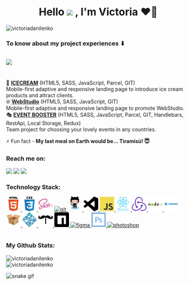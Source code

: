</p align="center">
<!-- <img src="https://github.com/VictoriaDanilenko/VictoriaDanilenko/blob/main/Screenshot-1-1210x642.png" width="250" /> -->

<h1 align="center">Hello <img src="https://media.giphy.com/media/hvRJCLFzcasrR4ia7z/giphy.gif" width="25"> , I'm Victoria ❤️‍🔥</h1> 
<!-- <h3 align="center">A passionate Front End Developer ❤️‍🔥</h3> -->

<p align="left"><img src="https://komarev.com/ghpvc/?username=victoriadanilenko&label=profile+views&style=flat-square&color=green" alt="victoriadanilenko" /></p>

<p align="left">
<!-- <img src="https://badges.pufler.dev/visits/victoriadanilenko/victoriadanilenko"/> -->
<!-- <img src="https://badges.pufler.dev/years/victoriadanilenko"/> -->
<!-- <img src="https://badges.pufler.dev/repos/victoriadanilenko"/> -->
<!-- <img src="https://badges.pufler.dev/commits/monthly/victoriadanilenko" /> -->
</p>


<!-- [![Readme Quotes](https://quotes-github-readme.vercel.app/api?type=horizontal)](https://github.com/piyushsuthar/github-readme-quotes) -->



<!-- - 🌱 I’m currently learning **Node.js** -->

<!-- - 💬 Ask me about **HTML, CSS, JavaScript, React** -->

<!-- - 📄 Know about my experiences **[CV](https://victoriadanilenko.github.io/CV/)** -->

<!-- - Know about my project experiences: -->
### To know about my project experiences ⬇
<h2 align="left"><img src="https://media.giphy.com/media/2ZqbXchPbD1YqvxeCWs/giphy.gif"></h2>

<br/>🍦 **[ICECREAM](https://victoriadanilenko.github.io/GoIt_TeamProject_ICECREAM/)** (HTML5, SASS, JavaScript, Parcel, GIT)
<br/>Mobile-first adaptive and responsive landing page to introduce ice cream products and attract clients. 
<br/>🌐 **[WebStudio](https://victoriadanilenko.github.io/goit-markup-hw-08/index.html)** (HTML5, SASS, JavaScript, GIT)
<br/>Mobile-first adaptive and responsive landing page to promote WebStudio.
<br/>🎭 **[EVENT BOOSTER](https://saurocket.github.io/Team3ProjectJS/?keyword=null&countryCode=null&currentPage=1&inputCountry=null&modal=false&id=null)** (HTML5, SASS, JavaScript, Parcel, GIT, Handlebars, RestApi,
Local Storage, Redux)
<br/>Team project for choosing your lovely events in any countries.

⚡ Fun fact - **My last meal on Earth would be... Tiramisù! :innocent:**

<div>
<h3 align="left">Reach me on:</h3> 
 <a href = "mailto:victoriadanilenko.it@gmail.com"><img src="https://img.shields.io/badge/Gmail-D14836?style=for-the-badge&logo=gmail&logoColor=white"></a>
 <a href="http://t.me/itvictoria" target="_blank"><img src="https://img.shields.io/badge/Telegram-2CA5E0?style=for-the-badge&logo=telegram&logoColor=white"></a>
<!--   <a href="https://www.linkedin.com/in/victoria-d-1060181bb" target="_blank"><img src="https://img.shields.io/badge/-LinkedIn-%230077B5?style=for-the-badge&logo=linkedin&logoColor=white"></a>        -->
  <a href="https://join.skype.com/invite/LlcFaPX4cavJ" target="_blank"><img src="https://img.shields.io/badge/Skype-019DDC?style=for-the-badge&logo=skype&logoColor=white"></a> 
</div>

<div style="display: inline_block">
<h3 align="left">Technology Stack:</h3>
<p align="left"> 
<a href="https://en.wikipedia.org/wiki/HTML" target="_blank"> <img src="https://raw.githubusercontent.com/devicons/devicon/master/icons/html5/html5-original-wordmark.svg" alt="html5" width="40" height="40"/> </a> 
<a href="https://www.w3schools.com/css/" target="_blank"> <img src="https://raw.githubusercontent.com/devicons/devicon/master/icons/css3/css3-original-wordmark.svg" alt="css3" width="40" height="40"/> </a> 
<a href="https://sass-lang.com" target="_blank"> <img src="https://raw.githubusercontent.com/devicons/devicon/master/icons/sass/sass-original.svg" alt="sass" width="40" height="40"/></a> 
<a href="https://git-scm.com/" target="_blank"> <img src="https://www.vectorlogo.zone/logos/git-scm/git-scm-icon.svg" alt="git" width="40" height="40"/> </a> 
<a href="https://github.com/" target="_blank"> <img src="./github.svg" alt="webpack" width="40" height="40"/> </a> 
<a href="https://code.visualstudio.com/" target="_blank"> <img src="./visualstudiocode.svg" alt="webpack" width="40" height="40"/> </a>
<a href="https://developer.mozilla.org/en-US/docs/Web/JavaScript" target="_blank"> <img src="https://raw.githubusercontent.com/devicons/devicon/master/icons/javascript/javascript-original.svg" alt="javascript" width="40" height="40"/> </a>
<a href="https://reactjs.org/" target="_blank"> <img src="https://raw.githubusercontent.com/devicons/devicon/master/icons/react/react-original-wordmark.svg" alt="react" width="40" height="40"/> </a> 
<a href="https://redux.js.org" target="_blank"> <img src="https://raw.githubusercontent.com/devicons/devicon/master/icons/redux/redux-original.svg" alt="redux" width="40" height="40"/> </a> 
<a href="https://nodejs.org" target="_blank"> <img src="https://raw.githubusercontent.com/devicons/devicon/master/icons/nodejs/nodejs-original-wordmark.svg" alt="nodejs" width="40" height="40"/> </a> 
<a href="https://webpack.js.org" target="_blank"> <img src="https://raw.githubusercontent.com/devicons/devicon/d00d0969292a6569d45b06d3f350f463a0107b0d/icons/webpack/webpack-original-wordmark.svg" alt="webpack" width="40" height="40"/> </a> 
<a href="https://parceljs.org/" target="_blank"> <img src="./parcel.svg" alt="webpack" width="40" height="40"/> </a> 
<a href="https://www.netlify.com/" target="_blank"> <img src="./netlify.svg" alt="webpack" width="40" height="40"/> </a> 
<a href="https://handlebarsjs.com/" target="_blank"> <img src="./handlebarsdotjs.svg" alt="webpack" width="40" height="40"/> </a> 
<a href="https://www.npmjs.com/" target="_blank"> <img src="./npm.svg" alt="webpack" width="40" height="40"/> </a>  
<a href="https://www.figma.com/" target="_blank"> <img src="https://www.vectorlogo.zone/logos/figma/figma-icon.svg" alt="figma" width="40" height="40"/> </a> 
<a href="https://www.photoshop.com/en" target="_blank"> <img src="https://raw.githubusercontent.com/devicons/devicon/master/icons/photoshop/photoshop-line.svg" alt="photoshop" width="40" height="40"/> </a>
<a href="https://www.sap.com" target="_blank"> <img src="https://img.shields.io/badge/SAP-0FAAFF?style=for-the-badge&logo=sap&logoColor=white" alt="photoshop"/></a></p>          
</div>

<div style="display:inline-block">
<h3 align="left">My Github Stats:</h3>
<p><img align="left" src="https://github-readme-stats.vercel.app/api/top-langs?username=victoriadanilenko&show_icons=true&theme=calm&layout=compact" alt="victoriadanilenko" /></p>
<p><img align="left" src="https://github-readme-stats.vercel.app/api?username=victoriadanilenko&show_icons=true&theme=calm" alt="victoriadanilenko" /></p>   
</div>

<!-- <h2 align="left">My Contribution Graph<img src="https://media.giphy.com/media/xUA7aZeLE2e0P7Znz2/giphy.gif" width="50">
</h2> -->
  
![snake gif](https://github.com/VictoriaDanilenko/VictoriaDanilenko/blob/output/github-contribution-grid-snake.gif)

<!-- <img align="left" src="https://media.giphy.com/media/xUA7aZeLE2e0P7Znz2/giphy.gif" width="50"> -->

<!-- <h2 align="left">My Contribution Graph<img src="https://media.giphy.com/media/xUA7aZeLE2e0P7Znz2/giphy.gif" width="50">
</h2> -->
<!-- [![GitHub Streak](https://github-readme-streak-stats.herokuapp.com/?user=victoriadanilenko)](https://git.io/streak-stats) -->
